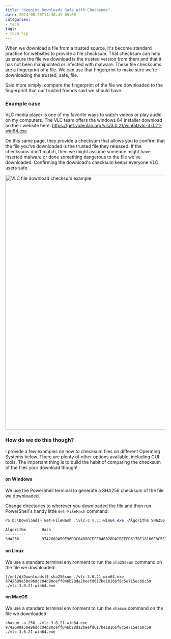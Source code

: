 ```yaml
---
title: "Keeping Downloads Safe With Checksums"
date: 2024-06-20T14:38:41-05:00
categories:
- tech
tags:
- tech-tip
---
```


When we download a file from a trusted source, it's become standard practice for websites to provide a file checksum.  That checksum can help us ensure the file we download is the trusted version from them and that it has not been manipulated or infected with malware.  These file checksums are a fingerprint of a file.  We can use that fingerprint to make sure we're downloading the trusted, safe, file.

Said more simply: compare the fingerprint of the file we downloaded to the fingerprint that our trusted friends said we should have.


### Example case

VLC media player is one of my favorite ways to watch videos or play audio on my computers.  The VLC team offers the windows 64 installer download on their website here: https://get.videolan.org/vlc/3.0.21/win64/vlc-3.0.21-win64.exe

On this same page, they provide a checksum that allows you to confirm that the file you've downloaded is the trusted file they released.  If the checksums don't match, then we might assume someone might have inserted malware or done something dangerous to the file we've downloaded.  Confirming the download's checksum keeps everyone VLC users safe.

<a href="https://get.videolan.org/vlc/3.0.21/win64/vlc-3.0.21-win64.exe"><img src="/images/2024-06-20-vlc-file-download-checksum-example.png" alt="VLC file download checksum example" width="800" /></a>


### How do we do this though?

I provide a few examples on how to checksum files on different Operating Systems below.  There are plenty of other options available, including GUI tools.  The important thing is to build the habit of comparing the checksum of the files your download though!


#### on Windows

We use the PowerShell terminal to generate a SHA256 checksum of the file we downloaded.

Change directories to wherever you downloaded the file and then run PowerShell's handy little `Get-FileHash` command:

```powershell
PS D:\Downloads> Get-FileHash .\vlc-3.0.21-win64.exe -Algorithm SHA256

Algorithm       Hash                                                                   Path
---------       ----                                                                   ----
SHA256          9742689A50E96DDC04D80CEFF046B28DA2BEEFD617BE18166F8C5E715EC60C59       D:\Downloads\vlc-3.0.21-win64.exe
```


#### on Linux

We use a standard terminal environment to run the `sha256sum` command on the file we downloaded:

```shell
[/mnt/d/Downloads]$ sha256sum ./vlc-3.0.21-win64.exe
9742689a50e96ddc04d80ceff046b28da2beefd617be18166f8c5e715ec60c59  ./vlc-3.0.21-win64.exe
```


#### on MacOS

We use a standard terminal environment to run the `shasum` command on the file we downloaded:

```shell
shasum -a 256 ./vlc-3.0.21-win64.exe
9742689a50e96ddc04d80ceff046b28da2beefd617be18166f8c5e715ec60c59  ./vlc-3.0.21-win64.exe
```

